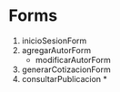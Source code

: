 # Forms

1. inicioSesionForm
2. agregarAutorForm
   - modificarAutorForm
3. generarCotizacionForm
4. consultarPublicacion *
       